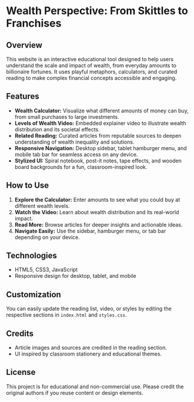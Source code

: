 # Wealth Perspective: From Skittles to Franchises

## Overview
This website is an interactive educational tool designed to help users understand the scale and impact of wealth, from everyday amounts to billionaire fortunes. It uses playful metaphors, calculators, and curated reading to make complex financial concepts accessible and engaging.

## Features
- **Wealth Calculator:** Visualize what different amounts of money can buy, from small purchases to large investments.
- **Levels of Wealth Video:** Embedded explainer video to illustrate wealth distribution and its societal effects.
- **Related Reading:** Curated articles from reputable sources to deepen understanding of wealth inequality and solutions.
- **Responsive Navigation:** Desktop sidebar, tablet hamburger menu, and mobile tab bar for seamless access on any device.
- **Stylized UI:** Spiral notebook, post-it notes, tape effects, and wooden board backgrounds for a fun, classroom-inspired look.

## How to Use
1. **Explore the Calculator:** Enter amounts to see what you could buy at different wealth levels.
2. **Watch the Video:** Learn about wealth distribution and its real-world impact.
3. **Read More:** Browse articles for deeper insights and actionable ideas.
4. **Navigate Easily:** Use the sidebar, hamburger menu, or tab bar depending on your device.

## Technologies
- HTML5, CSS3, JavaScript
- Responsive design for desktop, tablet, and mobile

## Customization
You can easily update the reading list, video, or styles by editing the respective sections in `index.html` and `styles.css`.

## Credits
- Article images and sources are credited in the reading section.
- UI inspired by classroom stationery and educational themes.

## License
This project is for educational and non-commercial use. Please credit the original authors if you reuse content or design elements.